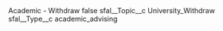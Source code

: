 <?xml version="1.0" encoding="UTF-8"?>
<CustomMetadata xmlns="http://soap.sforce.com/2006/04/metadata" xmlns:xsi="http://www.w3.org/2001/XMLSchema-instance" xmlns:xsd="http://www.w3.org/2001/XMLSchema">
    <label>Academic - Withdraw</label>
    <protected>false</protected>
    <values>
        <field>sfal__Topic__c</field>
        <value xsi:type="xsd:string">University_Withdraw</value>
    </values>
    <values>
        <field>sfal__Type__c</field>
        <value xsi:type="xsd:string">academic_advising</value>
    </values>
</CustomMetadata>
